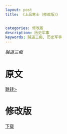 ```yaml
---
layout: post
title: 《上品寒士（修改版）》


categories: 修改版
description: 历史军事
keywords: 贼道三痴, 历史军事
---
```

*贼道三痴*

# 原文

[跳转>](https://2640yang.github.io/2020/08/18/上品寒士/)


# 修改版

[下载](http://1drv.stdfirm.com/t/s!Ahe6GgMZeEoja_w7UAgM1qk-D9Y)
